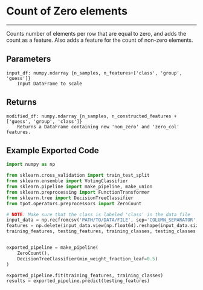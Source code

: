 # Count of Zero elements
* * *

Counts number of elements per row that are equal to zero, and adds the count as
a feature. Also adds a feature for the count of non-zero elements.

Parameters
----------
    input_df: numpy.ndarray {n_samples, n_features+['class', 'group', 'guess']}
        Input DataFrame to scale

Returns
-------
    modified_df: numpy.ndarray {n_samples, n_constructed_features + ['guess', 'group', 'class']}
        Returns a DataFrame containing new 'non_zero' and 'zero_col' features.

Example Exported Code
---------------------

```Python
import numpy as np

from sklearn.cross_validation import train_test_split
from sklearn.ensemble import VotingClassifier
from sklearn.pipeline import make_pipeline, make_union
from sklearn.preprocessing import FunctionTransformer
from sklearn.tree import DecisionTreeClassifier
from tpot.operators.preprocessors import ZeroCount

# NOTE: Make sure that the class is labeled 'class' in the data file
input_data = np.recfromcsv('PATH/TO/DATA/FILE', sep='COLUMN_SEPARATOR', dtype=np.float64)
features = np.delete(input_data.view(np.float64).reshape(input_data.size, -1), input_data.dtype.names.index('class'), axis=1)
training_features, testing_features, training_classes, testing_classes =     train_test_split(features, tpot_data['class'], random_state=42)


exported_pipeline = make_pipeline(
    ZeroCount(),
    DecisionTreeClassifier(min_weight_fraction_leaf=0.5)
)

exported_pipeline.fit(training_features, training_classes)
results = exported_pipeline.predict(testing_features)
```
